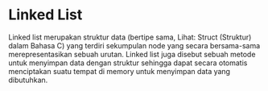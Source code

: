 # Linked List

Linked list merupakan struktur data (bertipe sama, Lihat: Struct (Struktur) dalam Bahasa C) yang terdiri sekumpulan node yang secara bersama-sama merepresentasikan sebuah urutan. Linked list juga disebut sebuah metode untuk menyimpan data dengan struktur sehingga dapat secara otomatis menciptakan suatu tempat di memory untuk menyimpan data yang dibutuhkan.
